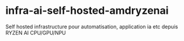 # infra-ai-self-hosted-amdryzenai
Self hosted infrastructure pour automatisation, application ia etc depuis RYZEN AI CPU/GPU/NPU
